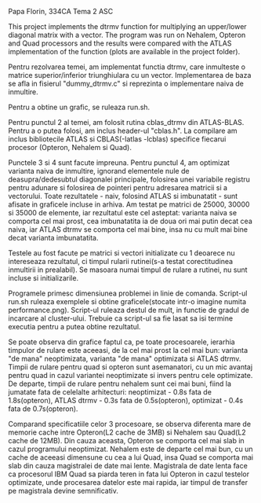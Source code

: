 Papa Florin, 334CA
Tema 2 ASC

This project implements the dtrmv function for multiplying an upper/lower
diagonal matrix with a vector. The program was run on Nehalem, Opteron and
Quad processors and the results were compared with the ATLAS implementation
of the function (plots are available in the project folder).


Pentru rezolvarea temei, am implementat functia dtrmv, care inmulteste o matrice
superior/inferior triunghiulara cu un vector. Implementarea de baza se afla in
fisierul "dummy_dtrmv.c" si reprezinta o implementare naiva de inmultire.

Pentru a obtine un grafic, se ruleaza run.sh.

Pentru punctul 2 al temei, am folosit rutina cblas_dtrmv din ATLAS-BLAS. Pentru
a o putea folosi, am inclus header-ul "cblas.h". La compilare am inclus 
bibliotecile ATLAS si CBLAS(-latlas -lcblas) specifice fiecarui procesor
(Opteron, Nehalem si Quad).

Punctele 3 si 4 sunt facute impreuna. Pentru punctul 4, am optimizat varianta
naiva de inmultire, ignorand elementele nule de deasupra/dedesubtul diagonalei
principale, folosirea unei variabile registru pentru adunare si folosirea de
pointeri pentru adresarea matricii si a vectorului. Toate rezultatele - naiv, 
folosind ATLAS si imbunatatit - sunt afisate in graficele incluse in arhiva.
Am testat pe matrici de 25000, 30000 si 35000 de elemente, iar rezultatul este
cel asteptat: varianta naiva se comporta cel mai prost, cea imbunatatita ia de
doua ori mai putin decat cea naiva, iar ATLAS dtrmv se comporta cel mai bine, 
insa nu cu mult mai bine decat varianta imbunatatita.

Testele au fost facute pe matrici si vectori initializate cu 1 deoarece nu
intereseaza rezultatul, ci timpul rularii rutinei(s-a testat corectitudinea
inmultirii in prealabil). Se masoara numai timpul de rulare a rutinei, nu sunt
incluse si initializarile.

Programele primesc dimensiunea problemei in linie de comanda. Script-ul run.sh
ruleaza exemplele si obtine graficele(stocate intr-o imagine numita 
performance.png). Script-ul ruleaza destul de mult, in functie de gradul de
incarcare al cluster-ului. Trebuie ca script-ul sa fie lasat sa isi termine 
executia pentru a putea obtine rezultatul.

Se poate observa din grafice faptul ca, pe toate procesoarele, ierarhia
timpulor de rulare este aceeasi, de la cel mai prost la cel mai bun: varianta
"de mana" neoptimizata, varianta "de mana" optimizata si ATLAS dtrmv. Timpii de
rulare pentru quad si opteron sunt asemanatori, cu un mic avantaj pentru quad
in cazul variantei neoptimizate si invers pentru cele optimizate. De departe,
timpii de rulare pentru nehalem sunt cei mai buni, fiind la jumatate fata de 
celelalte arhitecturi: neoptimizat - 0.8s fata de 1.8s(opteron), ATLAS 
dtrmv - 0.3s fata de 0.5s(opteron), optimizat - 0.4s fata de 0.7s(opteron). 

Comparand specificatiile celor 3 procesoare, se observa diferenta mare de
memorie cache intre Opteron(L2 cache de 3MB) si Nehalem sau Quad(L2 cache de 
12MB). Din cauza aceasta, Opteron se comporta cel mai slab in cazul programului
neoptimizat. Nehalem este de departe cel mai bun, cu un cache de aceeasi 
dimensune cu cea a lui Quad, insa Quad se comporta mai slab din cauza
magistralei de date mai lente. Magistrala de date lenta face ca procesorul
IBM Quad sa piarda teren in fata lui Opteron in cazul testelor optimizate,
unde procesarea datelor este mai rapida, iar timpul de transfer pe
magistrala devine semnificativ.
